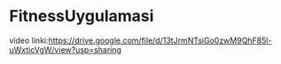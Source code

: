 # FitnessUygulamasi
video linki:https://drive.google.com/file/d/13tJrmNTsiGo0zwM9QhF85l-uWxticVgW/view?usp=sharing
